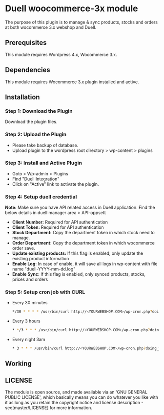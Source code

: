 Duell woocommerce-3x module
=====================

The purpose of this plugin is to manage & sync products, stocks and orders at both wocommerce 3.x webshop and Duell. 

Prerequisites
-------------

This module requires Wordpress 4.x,  Wocommerce 3.x.

Dependencies
-------------

This module requires Wocommerce 3.x plugin installed and active.

Installation
------------

### Step 1: Download the Plugin

Download the plugin files.

### Step 2: Upload the Plugin

* Please take backup of database. 
* Upload plugin to the wordpress root directory > wp-content > plugins 

### Step 3: Install and Active Plugin

* Goto > Wp-admin > Plugins
* Find "Duell Integration" 
* Click on "Active" link to activate the plugin.

### Step 4: Setup duell credential

**Note:** Make sure you have API related access in Duell application. Find the below details in duell manager area > API-oppsett 

* **Client Number:** Required for API authentication
* **Client Token:** Required for API authentication
* **Stock Department:** Copy the department token in which stock need to manage.
* **Order Department:** Copy the department token in which wocommerce order save.
* **Update existing products:** If this flag is enabled, only update the existing product information
* **Enable Log:** In case of enable, it will save all logs in wp-content with file name  "duell-YYYY-mm-dd.log"
* **Enable Sync:** If this flag is enabled, only synced products, stocks, prices and orders

### Step 5: Setup cron job with CURL

* Every 30 minutes

  ```bash
  */30 * * * * /usr/bin/curl http://<YOURWEBSHOP.COM>/wp-cron.php?doing_wp_cron >/dev/null 2>&1
  ```
  
* Every 3 hours

  ```bash
  * */3 * * * /usr/bin/curl http://<YOURWEBSHOP.COM>/wp-cron.php?doing_wp_cron >/dev/null 2>&1
  ```
* Every night 3am

  ```bash
  * 3 * * * /usr/bin/curl http://<YOURWEBSHOP.COM>/wp-cron.php?doing_wp_cron >/dev/null 2>&1
  ```
 
Working
-------



LICENSE
-------

The module is open source, and made available via an 'GNU GENERAL PUBLIC LICENSE', which basically means you can do whatever you like with it as long as you retain the copyright notice and license description - see[master/LICENSE] for more information.



